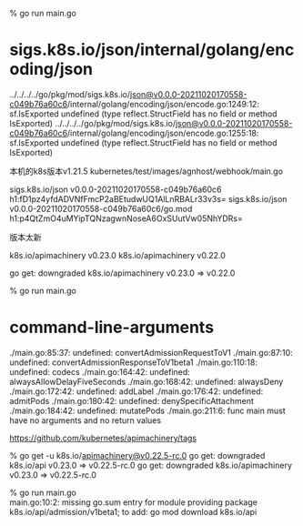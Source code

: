 % go run main.go 
# sigs.k8s.io/json/internal/golang/encoding/json
../../../../go/pkg/mod/sigs.k8s.io/json@v0.0.0-20211020170558-c049b76a60c6/internal/golang/encoding/json/encode.go:1249:12: sf.IsExported undefined (type reflect.StructField has no field or method IsExported)
../../../../go/pkg/mod/sigs.k8s.io/json@v0.0.0-20211020170558-c049b76a60c6/internal/golang/encoding/json/encode.go:1255:18: sf.IsExported undefined (type reflect.StructField has no field or method IsExported)



本机的k8s版本v1.21.5
kubernetes/test/images/agnhost/webhook/main.go


sigs.k8s.io/json v0.0.0-20211020170558-c049b76a60c6 h1:fD1pz4yfdADVNfFmcP2aBEtudwUQ1AlLnRBALr33v3s=
sigs.k8s.io/json v0.0.0-20211020170558-c049b76a60c6/go.mod h1:p4QtZmO4uMYipTQNzagwnNoseA6OxSUutVw05NhYDRs=

版本太新

k8s.io/apimachinery v0.23.0
k8s.io/apimachinery v0.22.0


go get: downgraded k8s.io/apimachinery v0.23.0 => v0.22.0


% go run main.go                       
# command-line-arguments
./main.go:85:37: undefined: convertAdmissionRequestToV1
./main.go:87:10: undefined: convertAdmissionResponseToV1beta1
./main.go:110:18: undefined: codecs
./main.go:164:42: undefined: alwaysAllowDelayFiveSeconds
./main.go:168:42: undefined: alwaysDeny
./main.go:172:42: undefined: addLabel
./main.go:176:42: undefined: admitPods
./main.go:180:42: undefined: denySpecificAttachment
./main.go:184:42: undefined: mutatePods
./main.go:211:6: func main must have no arguments and no return values

https://github.com/kubernetes/apimachinery/tags

% go get -u k8s.io/apimachinery@v0.22.5-rc.0
go get: downgraded k8s.io/api v0.23.0 => v0.22.5-rc.0
go get: downgraded k8s.io/apimachinery v0.23.0 => v0.22.5-rc.0

% go run main.go                            
main.go:10:2: missing go.sum entry for module providing package k8s.io/api/admission/v1beta1; to add:
        go mod download k8s.io/api

        